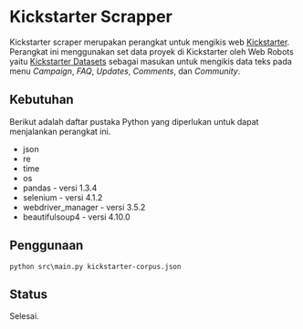 # Kickstarter Scrapper
Kickstarter scraper merupakan perangkat untuk mengikis web [Kickstarter](https://www.kickstarter.com/). Perangkat ini menggunakan set data proyek di Kickstarter oleh Web Robots yaitu [Kickstarter Datasets](https://webrobots.io/kickstarter-datasets/) sebagai masukan untuk mengikis data teks pada menu _Campaign_, _FAQ_, _Updates_, _Comments_, dan _Community_.

## Kebutuhan
Berikut adalah daftar pustaka Python yang diperlukan untuk dapat menjalankan perangkat ini.
* json
* re
* time
* os
* pandas - versi 1.3.4
* selenium - versi 4.1.2
* webdriver_manager - versi 3.5.2
* beautifulsoup4 - versi 4.10.0

## Penggunaan
`python src\main.py kickstarter-corpus.json`

## Status
Selesai.
